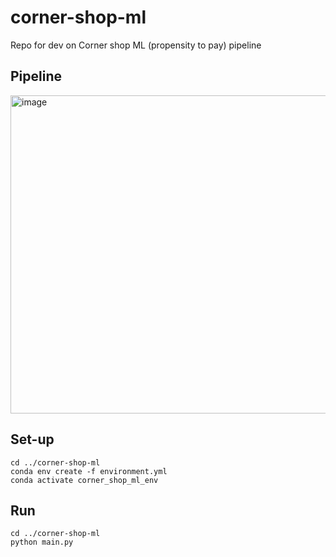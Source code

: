 # corner-shop-ml
Repo for dev on Corner shop ML (propensity to pay) pipeline

## Pipeline
<img width="509" alt="image" src="https://user-images.githubusercontent.com/50050912/204278202-de4331ef-fdb6-44a6-932e-16c7cd98ab12.png">

## Set-up
```
cd ../corner-shop-ml
conda env create -f environment.yml
conda activate corner_shop_ml_env
```

## Run
```
cd ../corner-shop-ml
python main.py
```
